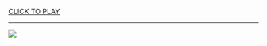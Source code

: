 
<a href="https://premium76.site?title=secret_games_unblocked&ref=13M">CLICK TO PLAY</a></h3>
<hr>

<a href="https://premium76.site?title=secret_games_unblocked&ref=13M"><img src="https://clearcache.store/games.png"></a>


